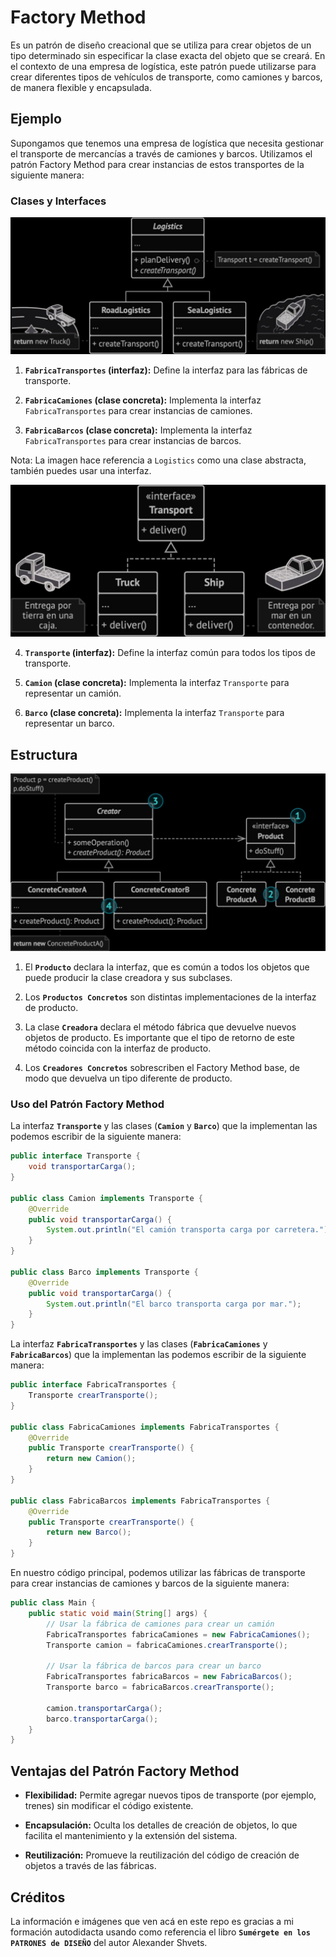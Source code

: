 # Factory Method

Es un patrón de diseño creacional que se utiliza para crear objetos de un tipo determinado sin especificar la clase exacta del objeto que se creará. En el contexto de una empresa de logística, este patrón puede utilizarse para crear diferentes tipos de vehículos de transporte, como camiones y barcos, de manera flexible y encapsulada.

## Ejemplo

Supongamos que tenemos una empresa de logística que necesita gestionar el transporte de mercancías a través de camiones y barcos. Utilizamos el patrón Factory Method para crear instancias de estos transportes de la siguiente manera:

### Clases y Interfaces

![Diagrama UML sobre como quedaría FabricaTransportes y sus subclases](https://github.com/dannyj182/design-patterns/blob/main/Patrones%20creacionales/Factory%20Method/assets/mdImages/fm1.png?raw=true "Las subclases pueden alterar la clase de los objetos devueltos por el método fábrica")

1. **`FabricaTransportes` (interfaz):** Define la interfaz para las fábricas de transporte.

2. **`FabricaCamiones` (clase concreta):** Implementa la interfaz `FabricaTransportes` para crear instancias de camiones.

3. **`FabricaBarcos` (clase concreta):** Implementa la interfaz `FabricaTransportes` para crear instancias de barcos.

Nota: La imagen hace referencia a `Logistics` como una clase abstracta, también puedes usar una interfaz.

![Diagrama UML sobre como quedaría la interfaz Transporte y las clases que la implementen](https://github.com/dannyj182/design-patterns/blob/main/Patrones%20creacionales/Factory%20Method/assets/mdImages/fm2.png?raw=true "Todos los productos deben seguir la misma interfaz")

4. **`Transporte` (interfaz):** Define la interfaz común para todos los tipos de transporte.

5. **`Camion` (clase concreta):** Implementa la interfaz `Transporte` para representar un camión.

6. **`Barco` (clase concreta):** Implementa la interfaz `Transporte` para representar un barco.

## Estructura

![Estructura del patrón](https://github.com/dannyj182/design-patterns/blob/main/Patrones%20creacionales/Factory%20Method/assets/mdImages/fm3.png?raw=true)

1. El **`Producto`** declara la interfaz, que es común a todos los objetos que puede producir la clase creadora y sus subclases.

2. Los **`Productos Concretos`** son distintas implementaciones de la interfaz de producto.

3. La clase **`Creadora`** declara el método fábrica que devuelve nuevos objetos de producto. Es importante que el tipo de retorno de este método coincida con la interfaz de producto.

4. Los **`Creadores Concretos`** sobrescriben el Factory Method base, de modo que devuelva un tipo diferente de producto.

### Uso del Patrón Factory Method

La interfaz **`Transporte`** y las clases (**`Camion`** y **`Barco`**) que la implementan las podemos escribir de la siguiente manera:

```java
public interface Transporte {
    void transportarCarga();
}

public class Camion implements Transporte {
    @Override
    public void transportarCarga() {
        System.out.println("El camión transporta carga por carretera.");
    }
}

public class Barco implements Transporte {
    @Override
    public void transportarCarga() {
        System.out.println("El barco transporta carga por mar.");
    }
}
```

La interfaz **`FabricaTransportes`** y las clases (**`FabricaCamiones`** y **`FabricaBarcos`**) que la implementan las podemos escribir de la siguiente manera:

```java
public interface FabricaTransportes {
    Transporte crearTransporte();
}

public class FabricaCamiones implements FabricaTransportes {
    @Override
    public Transporte crearTransporte() {
        return new Camion();
    }
}

public class FabricaBarcos implements FabricaTransportes {
    @Override
    public Transporte crearTransporte() {
        return new Barco();
    }
}
```

En nuestro código principal, podemos utilizar las fábricas de transporte para crear instancias de camiones y barcos de la siguiente manera:

```java
public class Main {
    public static void main(String[] args) {
        // Usar la fábrica de camiones para crear un camión
        FabricaTransportes fabricaCamiones = new FabricaCamiones();
        Transporte camion = fabricaCamiones.crearTransporte();

        // Usar la fábrica de barcos para crear un barco
        FabricaTransportes fabricaBarcos = new FabricaBarcos();
        Transporte barco = fabricaBarcos.crearTransporte();

        camion.transportarCarga();
        barco.transportarCarga();
    }
}
```

## Ventajas del Patrón Factory Method

- **Flexibilidad:** Permite agregar nuevos tipos de transporte (por ejemplo, trenes) sin modificar el código existente.

- **Encapsulación:** Oculta los detalles de creación de objetos, lo que facilita el mantenimiento y la extensión del sistema.

- **Reutilización:** Promueve la reutilización del código de creación de objetos a través de las fábricas.

## Créditos

La información e imágenes que ven acá en este repo es gracias a mi formación autodidacta usando como referencia el libro **`Sumérgete en los PATRONES de DISEÑO`** del autor Alexander Shvets.